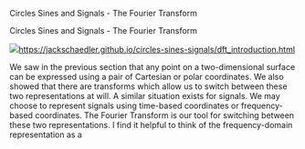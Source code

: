 Circles Sines and Signals - The Fourier Transform

Circles Sines and Signals - The Fourier Transform

![](../_resources/ef04e2771aa22febdf64e32096bdb16e.png)https://jackschaedler.github.io/circles-sines-signals/dft_introduction.html

We saw in the previous section that any point on a two-dimensional surface can be expressed using a pair of Cartesian or polar coordinates. We also showed that there are transforms which allow us to switch between these two representations at will. A similar situation exists for signals. We may choose to represent signals using time-based coordinates or frequency-based coordinates. The Fourier Transform is our tool for switching between these two representations. I find it helpful to think of the frequency-domain representation as a